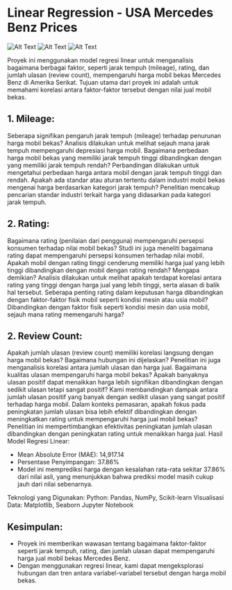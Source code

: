 # Linear Regression - USA Mercedes Benz Prices

![Alt Text]([image_url_or_path](https://github.com/Markenji/Project-Linear-Regression-USA-Mercedes-Benz-Prices/blob/main/IMG_Project_Linear_Regression/1_I-MxKoiWxJXLfExpvbT1eQ.png))
![Alt Text]([image_url_or_path](https://github.com/Markenji/Project-Linear-Regression-USA-Mercedes-Benz-Prices/blob/main/IMG_Project_Linear_Regression/1_mQN0yjE3oWr6GBzY0953pw.png))
![Alt Text]([image_url_or_path](https://github.com/Markenji/Project-Linear-Regression-USA-Mercedes-Benz-Prices/blob/main/IMG_Project_Linear_Regression/download.png))


Proyek ini menggunakan model regresi linear untuk menganalisis bagaimana berbagai faktor, seperti jarak tempuh (mileage), rating, dan jumlah ulasan (review count), mempengaruhi harga mobil bekas Mercedes Benz di Amerika Serikat. Tujuan utama dari proyek ini adalah untuk memahami korelasi antara faktor-faktor tersebut dengan nilai jual mobil bekas.

##  1. Mileage:
   
Seberapa signifikan pengaruh jarak tempuh (mileage) terhadap penurunan harga mobil bekas?
Analisis dilakukan untuk melihat sejauh mana jarak tempuh mempengaruhi depresiasi harga mobil.
Bagaimana perbedaan harga mobil bekas yang memiliki jarak tempuh tinggi dibandingkan dengan yang memiliki jarak tempuh rendah?
Perbandingan dilakukan untuk mengetahui perbedaan harga antara mobil dengan jarak tempuh tinggi dan rendah.
Apakah ada standar atau aturan tertentu dalam industri mobil bekas mengenai harga berdasarkan kategori jarak tempuh?
Penelitian mencakup pencarian standar industri terkait harga yang didasarkan pada kategori jarak tempuh.
##  2. Rating:

Bagaimana rating (penilaian dari pengguna) mempengaruhi persepsi konsumen terhadap nilai mobil bekas?
Studi ini juga meneliti bagaimana rating dapat mempengaruhi persepsi konsumen terhadap nilai mobil.
Apakah mobil dengan rating tinggi cenderung memiliki harga jual yang lebih tinggi dibandingkan dengan mobil dengan rating rendah? Mengapa demikian?
Analisis dilakukan untuk melihat apakah terdapat korelasi antara rating yang tinggi dengan harga jual yang lebih tinggi, serta alasan di balik hal tersebut.
Seberapa penting rating dalam keputusan harga dibandingkan dengan faktor-faktor fisik mobil seperti kondisi mesin atau usia mobil?
Dibandingkan dengan faktor fisik seperti kondisi mesin dan usia mobil, sejauh mana rating memengaruhi harga?
##  2. Review Count:

Apakah jumlah ulasan (review count) memiliki korelasi langsung dengan harga mobil bekas? Bagaimana hubungan ini dijelaskan?
Penelitian ini juga menganalisis korelasi antara jumlah ulasan dan harga jual.
Bagaimana kualitas ulasan mempengaruhi harga mobil bekas? Apakah banyaknya ulasan positif dapat menaikkan harga lebih signifikan dibandingkan dengan sedikit ulasan tetapi sangat positif?
Kami membandingkan dampak antara jumlah ulasan positif yang banyak dengan sedikit ulasan yang sangat positif terhadap harga mobil.
Dalam konteks pemasaran, apakah fokus pada peningkatan jumlah ulasan bisa lebih efektif dibandingkan dengan meningkatkan rating untuk mempengaruhi harga jual mobil bekas?
Penelitian ini mempertimbangkan efektivitas peningkatan jumlah ulasan dibandingkan dengan peningkatan rating untuk menaikkan harga jual.
Hasil Model Regresi Linear:

* Mean Absolute Error (MAE): 14,917.14
* Persentase Penyimpangan: 37.86%
* Model ini memprediksi harga dengan kesalahan rata-rata sekitar 37.86% dari nilai asli, yang menunjukkan bahwa prediksi model masih cukup jauh dari nilai sebenarnya.

Teknologi yang Digunakan:
Python: Pandas, NumPy, Scikit-learn
Visualisasi Data: Matplotlib, Seaborn
Jupyter Notebook

##  Kesimpulan:

* Proyek ini memberikan wawasan tentang bagaimana faktor-faktor seperti jarak tempuh, rating, dan jumlah ulasan dapat mempengaruhi harga jual mobil bekas Mercedes Benz. 
* Dengan menggunakan regresi linear, kami dapat mengeksplorasi hubungan dan tren antara variabel-variabel tersebut dengan harga mobil bekas.
